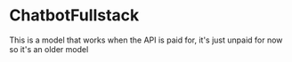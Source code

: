 # ChatbotFullstack

This is a model that works when the API is paid for, it's just unpaid for now so it's an older model
